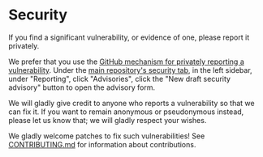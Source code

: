 # Security

If you find a significant vulnerability, or evidence of one, please report it privately.

<!-- [BEGIN] Submit Vulnerability -->
We prefer that you use the [GitHub mechanism for privately reporting a vulnerability](https://docs.github.com/en/code-security/security-advisories/guidance-on-reporting-and-writing/privately-reporting-a-security-vulnerability#privately-reporting-a-security-vulnerability). Under the [main repository's security tab](https://github.com/gt-sse-center/RepoAuditor/security), in the left sidebar, under "Reporting", click "Advisories", click the "New draft security advisory" button to open the advisory form.
<!-- [END] Submit Vulnerability -->

We will gladly give credit to anyone who reports a vulnerability so that we can fix it. If you want to remain anonymous or pseudonymous instead, please let us know that; we will gladly respect your wishes.

We gladly welcome patches to fix such vulnerabilities! See [CONTRIBUTING.md](CONTRIBUTING.md) for information about contributions.
